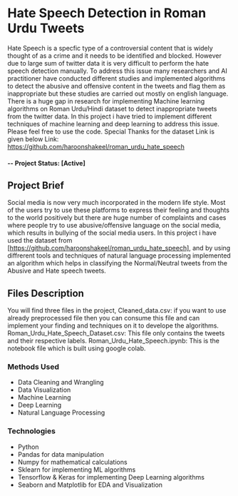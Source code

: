 # Hate Speech Detection in Roman Urdu Tweets
Hate Speech is a specfic type of a controversial content that is widely thought of as a crime and it needs to be identified and blocked. However due to large sum of twitter data it is very difficult to perform the hate speech detection manually. To address this issue many researchers and AI practitioner have conducted different studies and implemented algorithms to detect the abusive and offensive content in the tweets and flag them as inappropriate but these studies are carried out mostly on english language. There is a huge gap in research for implementing Machine learning algorithms on Roman Urdu/Hindi dataset to detect inappropriate tweets from the twitter data.
In this project i have tried to implement different techniques of machine learning and deep learning to address this issue.
Please feel free to use the code.
Special Thanks for the dataset Link is given below
Link: https://github.com/haroonshakeel/roman_urdu_hate_speech

#### -- Project Status: [Active]

## Project Brief
Social media is now very much incorporated in the modern life style. Most of the users try to use these platforms to express their feeling and thoughts to the world positively but there are huge number of complaints and cases where people try to use abusive/offensive language on the social media, which results in bullying of the social media users.
In this project i have used the dataset from [https://github.com/haroonshakeel/roman_urdu_hate_speech], and by using diffrerent tools and techniques of natural language processing implemented an algorithm which helps in classifying the Normal/Neutral tweets from the Abusive and Hate speech tweets.

## Files Description
You will find three files in the project, 
Cleaned_data.csv: if you want to use already preprocessed file then you can consume this file and can implement your finding and techniques on it to develope the algorithms.
Roman_Urdu_Hate_Speech_Dataset.csv: This file only contains the tweets and their respective labels.
Roman_Urdu_Hate_Speech.ipynb: This is the notebook file which is built using google colab.

### Methods Used
* Data Cleaning and Wrangling
* Data Visualization
* Machine Learning
* Deep Learning
* Natural Language Processing

### Technologies
* Python
* Pandas for data manipulation
* Numpy for mathematical calculations
* Sklearn for implementing ML algorithms
* Tensorflow & Keras for implementing Deep Learning algorithms
* Seaborn and Matplotlib for EDA and Visualization

